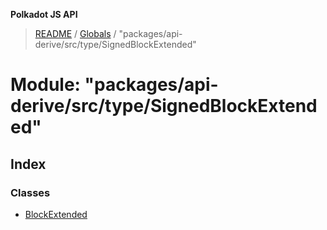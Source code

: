 **Polkadot JS API**

> [README](../README.md) / [Globals](../globals.md) / "packages/api-derive/src/type/SignedBlockExtended"

# Module: "packages/api-derive/src/type/SignedBlockExtended"

## Index

### Classes

* [BlockExtended](../classes/_packages_api_derive_src_type_signedblockextended_.blockextended.md)

